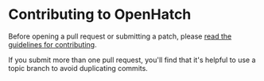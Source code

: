 Contributing to OpenHatch
=========================

Before opening a pull request or submitting a patch, please [read the guidelines for contributing](http://openhatch.readthedocs.org/en/latest/contributor/index.html).

If you submit more than one pull request, you'll find that it's helpful to use a topic branch to avoid duplicating commits.
